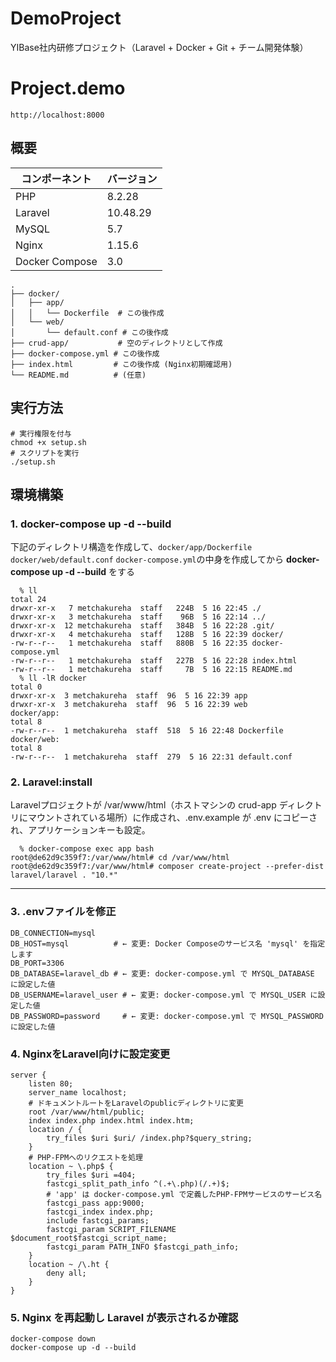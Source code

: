 # DemoProject

YIBase社内研修プロジェクト（Laravel + Docker + Git + チーム開発体験）
# Project.demo
`http://localhost:8000`

## 概要

| コンポーネント       | バージョン  |
|-------------------|-----------|
| PHP               | 8.2.28       |
| Laravel           | 10.48.29      |
| MySQL             | 5.7       |
| Nginx             | 1.15.6    |
| Docker Compose     | 3.0       |

```
.
├── docker/
│   ├── app/
│   │   └── Dockerfile  # この後作成
│   └── web/
│       └── default.conf # この後作成
├── crud-app/           # 空のディレクトリとして作成
├── docker-compose.yml # この後作成
├── index.html         # この後作成 (Nginx初期確認用)
└── README.md          # (任意)
```

## 実行方法

```
# 実行権限を付与
chmod +x setup.sh
# スクリプトを実行
./setup.sh
```


## 環境構築

### 1. docker-compose up -d --build
下記のディレクトリ構造を作成して、`docker/app/Dockerfile` `docker/web/default.conf` `docker-compose.yml`の中身を作成してから **docker-compose up -d --build** をする

```bash:bash
  % ll
total 24
drwxr-xr-x   7 metchakureha  staff   224B  5 16 22:45 ./
drwxr-xr-x   3 metchakureha  staff    96B  5 16 22:14 ../
drwxr-xr-x  12 metchakureha  staff   384B  5 16 22:28 .git/
drwxr-xr-x   4 metchakureha  staff   128B  5 16 22:39 docker/
-rw-r--r--   1 metchakureha  staff   880B  5 16 22:35 docker-compose.yml
-rw-r--r--   1 metchakureha  staff   227B  5 16 22:28 index.html
-rw-r--r--   1 metchakureha  staff     7B  5 16 22:15 README.md
  % ll -lR docker
total 0
drwxr-xr-x  3 metchakureha  staff  96  5 16 22:39 app
drwxr-xr-x  3 metchakureha  staff  96  5 16 22:39 web
docker/app:
total 8
-rw-r--r--  1 metchakureha  staff  518  5 16 22:48 Dockerfile
docker/web:
total 8
-rw-r--r--  1 metchakureha  staff  279  5 16 22:31 default.conf
```

### 2. Laravel:install
Laravelプロジェクトが /var/www/html（ホストマシンの crud-app ディレクトリにマウントされている場所）に作成され、.env.example が .env にコピーされ、アプリケーションキーも設定。
```
  % docker-compose exec app bash
root@de62d9c359f7:/var/www/html# cd /var/www/html
root@de62d9c359f7:/var/www/html# composer create-project --prefer-dist laravel/laravel . "10.*"
```

----

### 3. .envファイルを修正
```.env:.env
DB_CONNECTION=mysql
DB_HOST=mysql          # ← 変更: Docker Composeのサービス名 'mysql' を指定します
DB_PORT=3306
DB_DATABASE=laravel_db # ← 変更: docker-compose.yml で MYSQL_DATABASE に設定した値
DB_USERNAME=laravel_user # ← 変更: docker-compose.yml で MYSQL_USER に設定した値
DB_PASSWORD=password     # ← 変更: docker-compose.yml で MYSQL_PASSWORD に設定した値
```

### 4. NginxをLaravel向けに設定変更
```default.conf:
server {
    listen 80;
    server_name localhost;
    # ドキュメントルートをLaravelのpublicディレクトリに変更
    root /var/www/html/public;
    index index.php index.html index.htm;
    location / {
        try_files $uri $uri/ /index.php?$query_string;
    }
    # PHP-FPMへのリクエストを処理
    location ~ \.php$ {
        try_files $uri =404;
        fastcgi_split_path_info ^(.+\.php)(/.+)$;
        # 'app' は docker-compose.yml で定義したPHP-FPMサービスのサービス名
        fastcgi_pass app:9000;
        fastcgi_index index.php;
        include fastcgi_params;
        fastcgi_param SCRIPT_FILENAME $document_root$fastcgi_script_name;
        fastcgi_param PATH_INFO $fastcgi_path_info;
    }
    location ~ /\.ht {
        deny all;
    }
}
```


### 5. Nginx を再起動し Laravel が表示されるか確認
```
docker-compose down
docker-compose up -d --build
```
